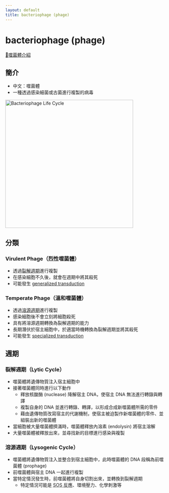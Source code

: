 ```yaml
---
layout: default
title: bacteriophage (phage)
---
```


# bacteriophage (phage)

[🎥噬菌體介紹](https://www.youtube.com/watch?v=YI3tsmFsrOg)

## 簡介

- 中文：噬菌體
- 一種透過感染細菌或古菌進行複製的病毒

<img src="https://upload.wikimedia.org/wikipedia/commons/5/5a/Phage2.JPG" alt="Bacteriophage Life Cycle" style="height: 400px;" />

## 分類

### Virulent Phage（烈性噬菌體）

- 透過<a href="#lytic-cycle">裂解週期</a>進行複製
- 在感染細胞不久後，就會在週期中將其殺死
- 可能發生 <a href="horizontal-gene-transfer#generalized-transduction">generalized transduction</a>

### Temperate Phage（溫和噬菌體）

- 透過<a href="#lysogenic-cycle">溶源週期</a>進行複製
- 感染細胞後不會立刻將細胞殺死
- 具有將溶源週期轉換為裂解週期的能力
- 長期潛伏於宿主細胞中，於適當時機轉換為裂解週期並將其殺死
- 可能發生 <a href="horizontal-gene-transfer#specialized-transduction">specialized transduction</a>

## 週期

### <span id="lytic-cycle">裂解週期（Lytic Cycle）</span>

- 噬菌體將遺傳物質注入宿主細胞中
- 接著噬菌體同時進行以下動作
  - 釋放核酸酶 (nuclease) 降解宿主 DNA，使宿主 DNA 無法進行轉錄與轉譯
  - 複製自身的 DNA 並進行轉錄、轉譯，以形成合成新噬菌體所需的零件
  - 藉由遺傳物質改寫宿主的代謝機制，使宿主被迫製作新噬菌體的零件、並組裝出新的噬菌體
- 當細胞被大量噬菌體擠滿時，噬菌體釋放內溶素 (endolysin) 將宿主溶解
- 大量噬菌體被釋放出來，並尋找新的目標進行感染與複製

### <span id="lysogenic-cycle">溶源週期（Lysogenic Cycle）</span>

- 噬菌體將遺傳物質注入並整合到宿主細胞中，此時噬菌體的 DNA 段稱為前噬菌體 (prophage)
- 前噬菌體與宿主 DNA 一起進行複製
- 當特定情況發生時，前噬菌體將自身切割出來，並轉換到裂解週期
  - 特定情況可能是 <abbr title="細菌在 DNA 損傷時觸發的一種應急反應機制">SOS 反應</abbr>、環境壓力、化學刺激等